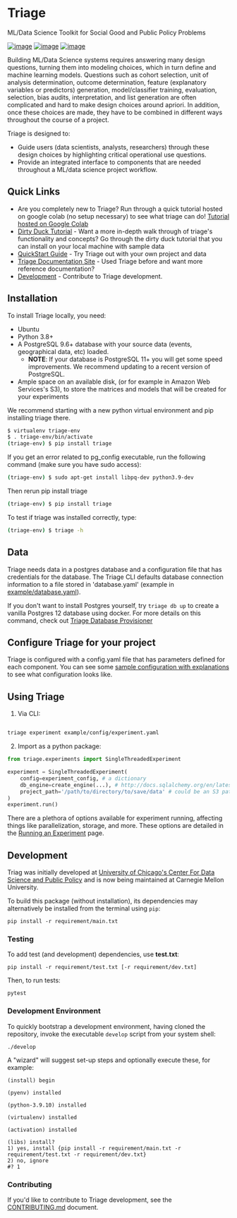 Triage
======

ML/Data Science Toolkit for Social Good and Public Policy Problems

[![image](https://travis-ci.com/dssg/triage.svg?branch=master)](https://travis-ci.org/dssg/triage)
[![image](https://codecov.io/gh/dssg/triage/branch/master/graph/badge.svg)](https://codecov.io/gh/dssg/triage)
[![image](https://codeclimate.com/github/dssg/triage.png)](https://codeclimate.com/github/dssg/triage)

Building ML/Data Science systems requires answering many design questions, turning them into modeling choices, which in turn define and machine learning models. Questions such as cohort selection, unit of analysis determination, outcome determination, feature (explanatory variables or predictors) generation, model/classifier training, evaluation, selection, bias audits, interpretation, and list generation are often complicated and hard to make design choices around apriori. In addition, once these choices are made, they have to be combined in different ways throughout the course of a project.

Triage is designed to:

- Guide users (data scientists, analysts, researchers) through these design choices by highlighting critical operational use questions.
- Provide an integrated interface to components that are needed throughout a ML/data science project workflow.

## Quick Links

- Are you completely new to Triage? Run through a quick tutorial hosted on google colab (no setup necessary) to see what triage can do!  [Tutorial hosted on Google Colab](https://colab.research.google.com/github/dssg/triage/blob/master/example/colab/colab_triage.ipynb) 
- [Dirty Duck Tutorial](https://dssg.github.io/triage/dirtyduck/) - Want a more in-depth walk through of triage's functionality and concepts? Go through the dirty duck tutorial that you can install on your local machine  with sample data
- [QuickStart Guide](https://dssg.github.io/triage/quickstart/) - Try Triage out with your own project and data
- [Triage Documentation Site](https://dssg.github.io/triage/) - Used Triage before and want more reference documentation?
- [Development](https://github.com/dssg/triage#development) - Contribute to Triage development.

## Installation

To install Triage locally, you need:

- Ubuntu
- Python 3.8+
- A PostgreSQL 9.6+ database with your source data (events,
  geographical data, etc) loaded.
  - **NOTE**: If your database is PostgreSQL 11+ you will get some
    speed improvements. We recommend updating to a recent
    version of PostgreSQL.
- Ample space on an available disk, (or for example in Amazon Web
  Services's S3), to store the matrices and models that will be created for your
  experiments

We recommend starting with a new python virtual environment and pip installing triage there.
```bash
$ virtualenv triage-env
$ . triage-env/bin/activate
(triage-env) $ pip install triage
```
If you get an error related to pg_config executable, run the following command (make sure you have sudo access):
```bash
(triage-env) $ sudo apt-get install libpq-dev python3.9-dev
```
Then rerun pip install triage
```bash
(triage-env) $ pip install triage
```
To test if triage was installed correctly, type:
```bash
(triage-env) $ triage -h
```


## Data
Triage needs data in a postgres database and a configuration file that has credentials for the database. The Triage CLI defaults database connection information to a file stored in 'database.yaml' (example in [example/database.yaml](https://github.com/dssg/triage/blob/master/example/database.yaml)).

If you don't want to install Postgres yourself, try `triage db up` to create a vanilla Postgres 12 database using docker. For more details on this command, check out [Triage Database Provisioner](db.md)

## Configure Triage for your project

Triage is configured with a config.yaml file that has parameters defined for each component. You can see some [sample configuration with explanations](https://github.com/dssg/triage/blob/master/example/config/experiment.yaml) to see what configuration looks like.

## Using Triage

1. Via CLI:
```bash

triage experiment example/config/experiment.yaml
```
2. Import as a python package:
```python
from triage.experiments import SingleThreadedExperiment

experiment = SingleThreadedExperiment(
    config=experiment_config, # a dictionary
    db_engine=create_engine(...), # http://docs.sqlalchemy.org/en/latest/core/engines.html
    project_path='/path/to/directory/to/save/data' # could be an S3 path too: 's3://mybucket/myprefix/'
)
experiment.run()
```

There are a plethora of options available for experiment running, affecting things like parallelization, storage, and more. These options are detailed in the [Running an Experiment](https://dssg.github.io/triage/experiments/running/) page.

## Development

Triag was initially developed at [University of Chicago's Center For Data Science and Public Policy](http://dsapp.uchicago.edu) and is now being maintained at Carnegie Mellon University.

To build this package (without installation), its dependencies may
alternatively be installed from the terminal using `pip`:

    pip install -r requirement/main.txt

### Testing

To add test (and development) dependencies, use **test.txt**:

    pip install -r requirement/test.txt [-r requirement/dev.txt]

Then, to run tests:

    pytest

### Development Environment

To quickly bootstrap a development environment, having cloned the
repository, invoke the executable `develop` script from your system
shell:

    ./develop

A "wizard" will suggest set-up steps and optionally execute these, for
example:

    (install) begin

    (pyenv) installed

    (python-3.9.10) installed

    (virtualenv) installed

    (activation) installed

    (libs) install?
    1) yes, install {pip install -r requirement/main.txt -r requirement/test.txt -r requirement/dev.txt}
    2) no, ignore
    #? 1

### Contributing

If you'd like to contribute to Triage development, see the [CONTRIBUTING.md](https://github.com/dssg/triage/blob/master/CONTRIBUTING.md) document.
